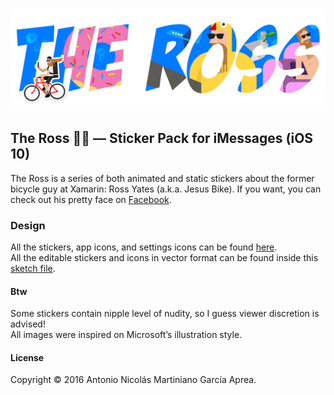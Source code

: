 ![The Ross title](/design/assets/The%20Ross%20title.png?raw=true "The Ross")

## The Ross 🚴🏼 — Sticker Pack for iMessages (iOS 10)
The Ross is a series of both animated and static stickers about the former bicycle guy at Xamarin: Ross Yates (a.k.a. Jesus Bike). If you want, you can check out his pretty face on [Facebook](https://www.facebook.com/profile.php?id=15920985&sk=about).


### Design
All the stickers, app icons, and settings icons can be found [here](https://github.com/deskfolio/The-Ross/tree/master/design/assets).<br/>
All the editable stickers and icons in vector format can be found inside this [sketch file](https://github.com/deskfolio/The-Ross/blob/master/design/sketch/The%20Ross%20(Sticker%20Pack).sketch).

#### Btw
Some stickers contain nipple level of nudity, so I guess viewer discretion is advised!<br/>
All images were inspired on Microsoft’s illustration style.
  
#### License
Copyright © 2016 Antonio Nicolás Martiniano García Aprea.
